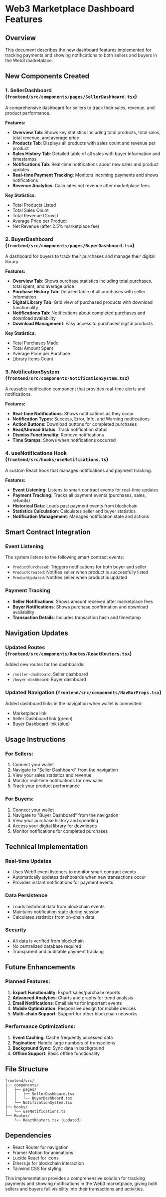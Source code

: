 # Web3 Marketplace Dashboard Features

## Overview

This document describes the new dashboard features implemented for tracking payments and showing notifications to both sellers and buyers in the Web3 marketplace.

## New Components Created

### 1. SellerDashboard (`frontend/src/components/pages/SellerDashboard.tsx`)

A comprehensive dashboard for sellers to track their sales, revenue, and product performance.

**Features:**

- **Overview Tab**: Shows key statistics including total products, total sales, total revenue, and average price
- **Products Tab**: Displays all products with sales count and revenue per product
- **Sales History Tab**: Detailed table of all sales with buyer information and timestamps
- **Notifications Tab**: Real-time notifications about new sales and product updates
- **Real-time Payment Tracking**: Monitors incoming payments and shows notifications
- **Revenue Analytics**: Calculates net revenue after marketplace fees

**Key Statistics:**

- Total Products Listed
- Total Sales Count
- Total Revenue (Gross)
- Average Price per Product
- Net Revenue (after 2.5% marketplace fee)

### 2. BuyerDashboard (`frontend/src/components/pages/BuyerDashboard.tsx`)

A dashboard for buyers to track their purchases and manage their digital library.

**Features:**

- **Overview Tab**: Shows purchase statistics including total purchases, total spent, and average price
- **Purchase History Tab**: Detailed table of all purchases with seller information
- **Digital Library Tab**: Grid view of purchased products with download functionality
- **Notifications Tab**: Notifications about completed purchases and download availability
- **Download Management**: Easy access to purchased digital products

**Key Statistics:**

- Total Purchases Made
- Total Amount Spent
- Average Price per Purchase
- Library Items Count

### 3. NotificationSystem (`frontend/src/components/NotificationSystem.tsx`)

A reusable notification component that provides real-time alerts and notifications.

**Features:**

- **Real-time Notifications**: Shows notifications as they occur
- **Notification Types**: Success, Error, Info, and Warning notifications
- **Action Buttons**: Download buttons for completed purchases
- **Read/Unread Status**: Track notification status
- **Dismiss Functionality**: Remove notifications
- **Time Stamps**: Shows when notifications occurred

### 4. useNotifications Hook (`frontend/src/hooks/useNotifications.ts`)

A custom React hook that manages notifications and payment tracking.

**Features:**

- **Event Listening**: Listens to smart contract events for real-time updates
- **Payment Tracking**: Tracks all payment events (purchases, sales, refunds)
- **Historical Data**: Loads past payment events from blockchain
- **Statistics Calculation**: Calculates seller and buyer statistics
- **Notification Management**: Manages notification state and actions

## Smart Contract Integration

### Event Listening

The system listens to the following smart contract events:

- `ProductPurchased`: Triggers notifications for both buyer and seller
- `ProductCreated`: Notifies seller when product is successfully listed
- `ProductUpdated`: Notifies seller when product is updated

### Payment Tracking

- **Seller Notifications**: Shows amount received after marketplace fees
- **Buyer Notifications**: Shows purchase confirmation and download availability
- **Transaction Details**: Includes transaction hash and timestamp

## Navigation Updates

### Updated Routes (`frontend/src/components/Routes/ReactRouters.tsx`)

Added new routes for the dashboards:

- `/seller-dashboard`: Seller dashboard
- `/buyer-dashboard`: Buyer dashboard

### Updated Navigation (`frontend/src/components/NavBarProps.tsx`)

Added dashboard links in the navigation when wallet is connected:

- Marketplace link
- Seller Dashboard link (green)
- Buyer Dashboard link (blue)

## Usage Instructions

### For Sellers:

1. Connect your wallet
2. Navigate to "Seller Dashboard" from the navigation
3. View your sales statistics and revenue
4. Monitor real-time notifications for new sales
5. Track your product performance

### For Buyers:

1. Connect your wallet
2. Navigate to "Buyer Dashboard" from the navigation
3. View your purchase history and spending
4. Access your digital library for downloads
5. Monitor notifications for completed purchases

## Technical Implementation

### Real-time Updates

- Uses Web3 event listeners to monitor smart contract events
- Automatically updates dashboards when new transactions occur
- Provides instant notifications for payment events

### Data Persistence

- Loads historical data from blockchain events
- Maintains notification state during session
- Calculates statistics from on-chain data

### Security

- All data is verified from blockchain
- No centralized database required
- Transparent and auditable payment tracking

## Future Enhancements

### Planned Features:

1. **Export Functionality**: Export sales/purchase reports
2. **Advanced Analytics**: Charts and graphs for trend analysis
3. **Email Notifications**: Email alerts for important events
4. **Mobile Optimization**: Responsive design for mobile devices
5. **Multi-chain Support**: Support for other blockchain networks

### Performance Optimizations:

1. **Event Caching**: Cache frequently accessed data
2. **Pagination**: Handle large numbers of transactions
3. **Background Sync**: Sync data in background
4. **Offline Support**: Basic offline functionality

## File Structure

```
frontend/src/
├── components/
│   ├── pages/
│   │   ├── SellerDashboard.tsx
│   │   └── BuyerDashboard.tsx
│   └── NotificationSystem.tsx
├── hooks/
│   └── useNotifications.ts
└── Routes/
    └── ReactRouters.tsx (updated)
```

## Dependencies

- React Router for navigation
- Framer Motion for animations
- Lucide React for icons
- Ethers.js for blockchain interaction
- Tailwind CSS for styling

This implementation provides a comprehensive solution for tracking payments and showing notifications in the Web3 marketplace, giving both sellers and buyers full visibility into their transactions and activities.
